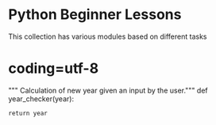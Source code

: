 # Python Beginner Lessons
 This collection has various modules based on different tasks
 # coding=utf-8
 """ Calculation of new year given an input by the user."""
 def year_checker(year):
    
    return year
